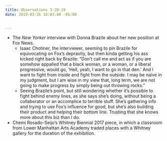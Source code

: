 ```yaml
---
title: Observations 3-20-19
date: 2019-03-26 18:03:00 -05:00


---
```


- The *New Yorker* interview with Donna Brazile about her new position at Fox News.
	- Isaac Chotiner, the interviewer, seeming to pin Brazile for equivocating on Fox’s depravity, but then kinda getting his ass kicked right back by Brazile: “Don’t call me and act as if you are somehow appalled that a black woman, or a woman, or a liberal progressive, would go, ‘Hell, yeah, I want to go in that den.’ And I want to fight from inside and fight from the outside. I may be naïve in my judgment, but I am wise in my view that, long term, we are not going to make progress by simply being out throwing rocks.”
	- Seeing Brazile’s point, but still wondering whether it’s possible to fight behind enemy lines, as she says she’s doing, without being a collaborator or an accomplice to terrible stuff. She’s gathering info and trying to use Fox’s influence for good, but she’s also building their product and helping their bottom line. Trusting that she knows more about this biz than I do.
- Chemi Rosado-Seijo’s Whitney Biennial 2017 piece, in which a classroom from Lower Manhattan Arts Academy traded places with a Whitney gallery for the duration of the exhibition.